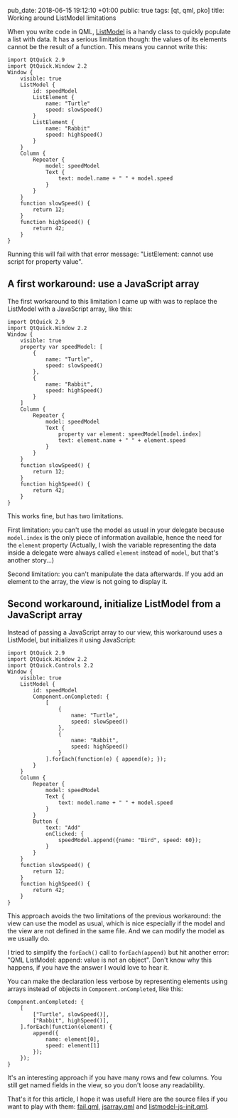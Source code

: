 pub_date: 2018-06-15 19:12:10 +01:00
public: true
tags: [qt, qml, pko]
title: Working around ListModel limitations

When you write code in QML, [ListModel][] is a handy class to quickly populate a list with data. It has a serious limitation though: the values of its elements cannot be the result of a function. This means you cannot write this:

[ListModel]: http://doc.qt.io/qt-5.9/qml-qtqml-models-listmodel.html

```
import QtQuick 2.9
import QtQuick.Window 2.2
Window {
    visible: true
    ListModel {
        id: speedModel
        ListElement {
            name: "Turtle"
            speed: slowSpeed()
        }
        ListElement {
            name: "Rabbit"
            speed: highSpeed()
        }
    }
    Column {
        Repeater {
            model: speedModel
            Text {
                text: model.name + " " + model.speed
            }
        }
    }
    function slowSpeed() {
        return 12;
    }
    function highSpeed() {
        return 42;
    }
}
```

Running this will fail with that error message: "ListElement: cannot use script for property value".

<!-- break -->

## A first workaround: use a JavaScript array

The first workaround to this limitation I came up with was to replace the ListModel with a JavaScript array, like this:

```
import QtQuick 2.9
import QtQuick.Window 2.2
Window {
    visible: true
    property var speedModel: [
        {
            name: "Turtle",
            speed: slowSpeed()
        },
        {
            name: "Rabbit",
            speed: highSpeed()
        }
    ]
    Column {
        Repeater {
            model: speedModel
            Text {
                property var element: speedModel[model.index]
                text: element.name + " " + element.speed
            }
        }
    }
    function slowSpeed() {
        return 12;
    }
    function highSpeed() {
        return 42;
    }
}
```

This works fine, but has two limitations.

First limitation: you can't use the model as usual in your delegate because `model.index` is the only piece of information available, hence the need for the `element` property (Actually, I wish the variable representing the data inside a delegate were always called `element` instead of `model`, but that's another story...)

Second limitation: you can't manipulate the data afterwards. If you add an element to the array, the view is not going to display it.

## Second workaround, initialize ListModel from a JavaScript array

Instead of passing a JavaScript array to our view, this workaround uses a ListModel, but initializes it using JavaScript:

```
import QtQuick 2.9
import QtQuick.Window 2.2
import QtQuick.Controls 2.2
Window {
    visible: true
    ListModel {
        id: speedModel
        Component.onCompleted: {
            [
                {
                    name: "Turtle",
                    speed: slowSpeed()
                },
                {
                    name: "Rabbit",
                    speed: highSpeed()
                }
            ].forEach(function(e) { append(e); });
        }
    }
    Column {
        Repeater {
            model: speedModel
            Text {
                text: model.name + " " + model.speed
            }
        }
        Button {
            text: "Add"
            onClicked: {
                speedModel.append({name: "Bird", speed: 60});
            }
        }
    }
    function slowSpeed() {
        return 12;
    }
    function highSpeed() {
        return 42;
    }
}
```

This approach avoids the two limitations of the previous workaround: the view can use the model as usual, which is nice especially if the model and the view are not defined in the same file. And we can modify the model as we usually do.

I tried to simplify the `forEach()` call to `forEach(append)` but hit another error: "QML ListModel: append: value is not an object". Don't know why this happens, if you have the answer I would love to hear it.

You can make the declaration less verbose by representing elements using arrays instead of objects in `Component.onCompleted`, like this:

```
Component.onCompleted: {
    [
        ["Turtle", slowSpeed()],
        ["Rabbit", highSpeed()],
    ].forEach(function(element) {
        append({
            name: element[0],
            speed: element[1]
        });
    });
}
```

It's an interesting approach if you have many rows and few columns. You still get named fields in the view, so you don't loose any readability.

That's it for this article, I hope it was useful! Here are the source files if you want to play with them: [fail.qml](fail.qml), [jsarray.qml](jsarray.qml) and [listmodel-js-init.qml](listmodel-js-init.qml).
